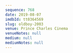 ```yaml
---
sequence: 768
date: 2019-08-07
imdbId: tt0364569
slug: oldboy-2003
venue: Prince Charles Cinema
venueNotes: null
medium: null
mediumNotes: null
---
```


